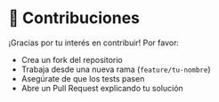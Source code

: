 # 🤝 Contribuciones

¡Gracias por tu interés en contribuir! Por favor:

- Crea un fork del repositorio
- Trabaja desde una nueva rama (`feature/tu-nombre`)
- Asegúrate de que los tests pasen
- Abre un Pull Request explicando tu solución
